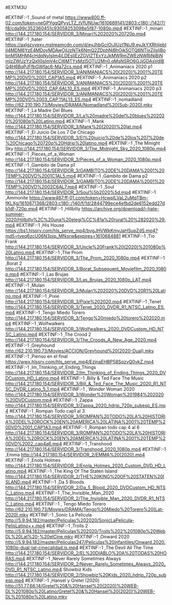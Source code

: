 #EXTM3U

#EXTINF:-1 ,Sound of metal
https://www800.ff-02.com/token=neGPYggQPyyLTZ_tVfUNUw/1610669141/2803:c180::/142/7/f8/cda99c352360451c93058253098e5f87-1080p.mp4
#EXTINF:-1 ,minari
http://144.217.180.154/SERVIDOR_3/Minari%202020%20720p.mp4
#EXTINF:-1 ,hater
https://axlgzvvexy.mstreamcdn.com/d/eyJhbGciOiJIUzI1NiJ9.eyJkYXRhIjpbIjI4MDM6YzE4MDoyMDAwOjUzNTk6NmQ2ZDphNjBhOjk5OTQ6NTIxZiIsIjBobnM5MHM4cHdqNyIsIm4iLDEsIjEzZGVlZTExYzJkMWRmZWEzNWRiNjBiNmIzZWUzYzQxIl0sImV4cCI6MTYxMzI5OTU2Mn0.qMsNSRO6GJjGDAsVdlBQ4H6BqPJFfbGWfac6-Ma72cs.mp4
#EXTINF:-1 ,Animaniacs 2020 p1
http://144.217.180.154/SERVIDOR_3/ANIMANIACS%20(2020)%2001%20TEMP%20DVD%2001_CAP1A5.mp4
#EXTINF:-1 ,Animaniacs 2020 p2
http://144.217.180.154/SERVIDOR_3/ANIMANIACS%20(2020)%2001%20TEMP%20DVD%2002_CAP.6AL10_ES.mp4
#EXTINF:-1 ,Animaniacs 2020 p3
http://144.217.180.154/SERVIDOR_3/ANIMANIACS%20(2020)%2001%20TEMP%20DVD%2003_CAP.11AL13_ES.mp4
#EXTINF:-1 ,nomadland
http://62.210.190.73/Movies/DRAMA/Nomadland%20(Sub-2020).mkv
#EXTINF:-1 ,La Madre Del Blues
http://144.217.180.154/SERVIDOR_3/La%20madre%20del%20blues%202020%201080p%20Latino.mp4
#EXTINF:-1 ,Mank
http://144.217.180.154/SERVIDOR_3/Mank%20(2020)%20lat.mp4
#EXTINF:-1 ,El Juicio De Los 7 De Chicago
http://144.217.180.154/SERVIDOR_3/El%20juicio%20de%20los%207%20de%20Chicago%20720p%20Hdrip%20latino.mp4
#EXTINF:-1 ,The Minight Sky
http://144.217.180.154/SERVIDOR_3/The_Midnight_Sky_2020_1080p.mp4
#EXTINF:-1 ,Pieces_of_a_Woman
http://144.217.180.154/SERVIDOR_3/Pieces_of_a_Woman_2020_1080p.mp4
#EXTINF:-1 ,Gambito de Dama p1
http://144.217.180.154/SERVIDOR_3/GAMBITO%20DE%20DAMA%2001%20TEMP%20DVD%2001C1AL5.mp4
#EXTINF:-1 ,Gambito de Dama p2
http://144.217.180.154/SERVIDOR_3/GAMBITO%20DE%20DAMA%2001%20TEMP%20DVD%2002C6AL7.mp4
#EXTINF:-1 ,Soul
http://144.217.180.154/SERVIDOR_3/Soul%5b2020%5d.mp4
#EXTINF:-1 ,Ammonite
https://www467.ff-01.com/token=HcwpILVaL2uMqTBm-fKLXg/1610671368/2803:c180::/140/f/1d/2844799ece4efbd2de6152edd27db1df-720p.mp4
#EXTINF:-1 ,Hillbilly
https://archive.org/download/i-hate-summer-2020/Hillbilly%2C%20una%20elegi%CC%81a%20rural%20%282020%29.mp4
#EXTINF:-1 ,His House
https://bs1.hlssrv.com/hls_serve_mp4/bvgJHVWkKmyJaHSupZdS.mp4?md5=tveq6zcU06N3pip_Mfksrw&expires=1610684881
#EXTINF:-1 ,Tio Frank
http://144.217.180.154/SERVIDOR_3/Uncle%20Frank%20(2020)%201080p%20Latino.mp4
#EXTINF:-1 ,The Prom
http://144.217.180.154/SERVIDOR_3/The_Prom_2020_1080p.mp4
#EXTINF:-1 ,Borat 2
http://144.217.180.154/SERVIDOR_3/Borat_Subsequent_Moviefilm_2020_1080p.mp4
#EXTINF:-1 ,Las Brujas
http://144.217.180.154/SERVIDOR_3/Las_Brujas_2020_1080p_LAT.mp4
#EXTINF:-1 ,Mulan
http://144.217.180.154/SERVIDOR_3/Mulan%202020%20DVD%20R1%20Latino.mp4
#EXTINF:-1 ,Pixie
http://144.217.180.154/SERVIDOR_3/Pixie%202020.mp4
#EXTINF:-1 ,Tenet
http://144.217.180.154/SERVIDOR_3/Tenet_2020_DVDR_R1_NTSC_Latino_ES.mp4
#EXTINF:-1 ,Tengo Miedo Torero
http://144.217.180.154/SERVIDOR_3/Tengo%20miedo%20torero%202020.mp4
#EXTINF:-1 ,Wolfwalkers
http://144.217.180.154/SERVIDOR_3/Wolfwalkers_2020_DVDCustom_HD_NTSC_Latino.mp4
#EXTINF:-1 ,The Crood 2
http://144.217.180.154/SERVIDOR_3/The_Croods_A_New_Age_2020.mp4
#EXTINF:-1 ,Greyhound
http://62.210.190.73/Movies/ACCION/Greyhound%20(2020-Dual).mkv
#EXTINF:-1 ,Pienso en el final
https://wwx.hlssrv.com/hls_serve_mp4/EzjnaEHBP58SqzvQ0vkZ.mp4
#EXTINF:-1 ,Im_Thinking_of_Ending_Things
http://144.217.180.154/SERVIDOR_2/Im_Thinking_of_Ending_Things_2020_DVDCustom_HD_Latino.mp4
#EXTINF:-1 ,Billy & Ted Face The Music
http://144.217.180.154/SERVIDOR_3/Bill_&_Ted_Face_The_Music_2020_R1_NTSC_DVDR_Latino_5_1.mp4
#EXTINF:-1 , Wonder Woman 2020
http://144.217.180.154/SERVIDOR_3/Wonder%20Woman%201984%202020%20DVDCustom.mp4
#EXTINF:-1 ,Zappa
http://144.217.180.154/SERVIDOR_3/Zappa_2020_hdrip_720p_subesp_ES.mp4
#EXTINF:-1 ,Rompan Todo cap1 al 3
http://144.217.180.154/SERVIDOR_3/ROMPAN%20TODO%20LA%20HISTORIA%20DEL%20ROCK%20EN%20AMERICA%20LATINA%2001%20TEMP%20DVD%2001_CAP1A3.mp4
#EXTINF:-1 ,Rompan todo cap 4 al 6
http://144.217.180.154/SERVIDOR_3/ROMPAN%20TODO%20LA%20HISTORIA%20DEL%20ROCK%20EN%20AMERICA%20LATINA%2001%20TEMP%20DVD%2002_cap4a6.mp4
#EXTINF:-1 ,Transhood
http://144.217.180.154/SERVIDOR_3/Transhood_2020_1080p.mp4
#EXTINF:-1 ,Emma
http://144.217.180.154/SERVIDOR_2/EMMA%20(2020).mp4
#EXTINF:-1 ,Enola Holmes
http://144.217.180.154/SERVIDOR_2/Enola_Holmes_2020_Custom_DVD_HD_Latino.mp4
#EXTINF:-1 ,The King Of The Staten Island
http://144.217.180.154/SERVIDOR_2/THE%20KING%20OF%20STATEN%20ISLAND.mp4
#EXTINF:-1 ,Da 5 Bloods
http://144.217.180.154/SERVIDOR_2/Da_5_Blood_2020_DVDCustom_HD_NTSC_Latino.mp4
#EXTINF:-1 ,The_Invisible_Man_2020
http://144.217.180.154/SERVIDOR_2/The_Invisible_Man_2020_DVDR_R1_NTSC_Latino.mp4
#EXTINF:-1 , Tengo Miedo Torero
http://62.210.190.73/Movies/DRAMA/Tengo%20Miedo%20Torero%20(Lat-2020).mkv
#EXTINF:-1 ,Sonic La Pelicula
http://5.9.94.182/master/Peliculas%202020/SonicLaPelicula-PelisLatino++.mp4
#EXTINF:-1 ,Trolls 2
http://5.9.94.182/master/Peliculas%202020/Trolls%202%201080p%20WebDL%20Lat%20-%20elCine.mkv
#EXTINF:-1 ,Onward 2020
http://5.9.94.182/master/Peliculas247/Peliculas%20infantiles/Onward.2020.1080p-dual-lat-cinecalidad.is.mp4
#EXTINF:-1 ,The Devil All The Time
http://144.217.180.154/SERVIDOR_2/EL%20DIABLO%20A%20TODAS%20HORAS.mp4
#EXTINF:-1 ,Never Rarely Sometimes Always
http://144.217.180.154/SERVIDOR_2/Never_Rarely_Sometimes_Always_2020_DVD_R1_NTSC_Latino.mp4
Showbiz Kids
http://144.217.180.154/SERVIDOR_2/Showbiz%20Kids_2020_hdrip_720p_subesp.mp4
#EXTINF:-1 ,Hansel y Gretel (2020)
http://51.77.66.14/Gretel%20&%20Hansel%20(2020)%20WEB-DL%201080p%20Latino/Gretel%20&%20Hansel%20(2020)%20WEB-DL%201080p%20Latino.mkv
